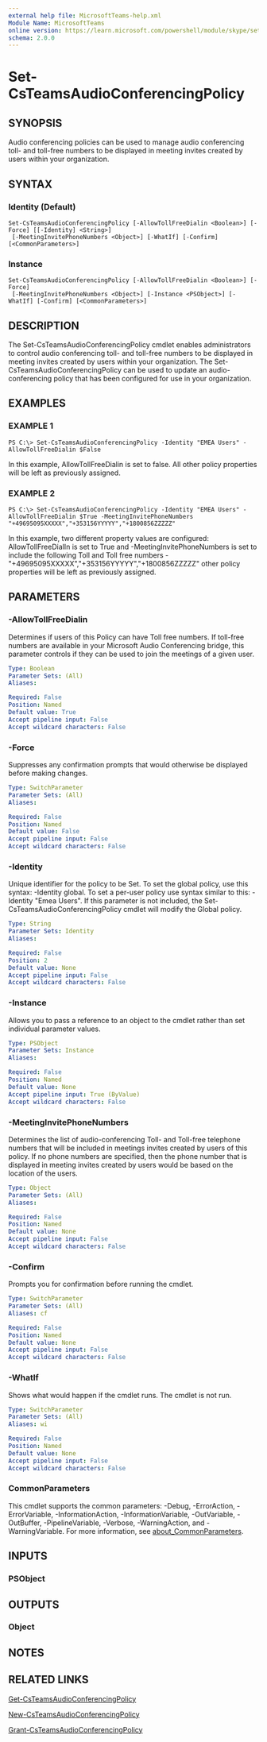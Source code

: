 ```yaml
---
external help file: MicrosoftTeams-help.xml
Module Name: MicrosoftTeams
online version: https://learn.microsoft.com/powershell/module/skype/set-csteamsaudioconferencingpolicy
schema: 2.0.0
---
```


# Set-CsTeamsAudioConferencingPolicy

## SYNOPSIS

Audio conferencing policies can be used to manage audio conferencing toll- and toll-free numbers to be displayed in meeting invites created by users within your organization.

## SYNTAX

### Identity (Default)
```
Set-CsTeamsAudioConferencingPolicy [-AllowTollFreeDialin <Boolean>] [-Force] [[-Identity] <String>]
 [-MeetingInvitePhoneNumbers <Object>] [-WhatIf] [-Confirm] [<CommonParameters>]
```

### Instance
```
Set-CsTeamsAudioConferencingPolicy [-AllowTollFreeDialin <Boolean>] [-Force]
 [-MeetingInvitePhoneNumbers <Object>] [-Instance <PSObject>] [-WhatIf] [-Confirm] [<CommonParameters>]
```

## DESCRIPTION
The Set-CsTeamsAudioConferencingPolicy cmdlet enables administrators to control audio conferencing toll- and toll-free numbers to be displayed in meeting invites created by users within your organization. The Set-CsTeamsAudioConferencingPolicy can be used to update an audio-conferencing policy that has been configured for use in your organization.

## EXAMPLES

### EXAMPLE 1
```
PS C:\> Set-CsTeamsAudioConferencingPolicy -Identity "EMEA Users" -AllowTollFreeDialin $False
```

In this example, AllowTollFreeDialin is set to false. All other policy properties will be left as previously assigned.

### EXAMPLE 2
```
PS C:\> Set-CsTeamsAudioConferencingPolicy -Identity "EMEA Users" -AllowTollFreeDialin $True -MeetingInvitePhoneNumbers "+49695095XXXXX","+353156YYYYY","+1800856ZZZZZ"
```

In this example, two different property values are configured: AllowTollFreeDialIn is set to True and -MeetingInvitePhoneNumbers is set to include the following Toll and Toll free numbers - "+49695095XXXXX","+353156YYYYY","+1800856ZZZZZ" other policy properties will be left as previously assigned.

## PARAMETERS

### -AllowTollFreeDialin
Determines if users of this Policy can have Toll free numbers. If toll-free numbers are available in your Microsoft Audio Conferencing bridge, this parameter controls if they can be used to join the meetings of a given user.

```yaml
Type: Boolean
Parameter Sets: (All)
Aliases:

Required: False
Position: Named
Default value: True
Accept pipeline input: False
Accept wildcard characters: False
```

### -Force
Suppresses any confirmation prompts that would otherwise be displayed before making changes.

```yaml
Type: SwitchParameter
Parameter Sets: (All)
Aliases:

Required: False
Position: Named
Default value: False
Accept pipeline input: False
Accept wildcard characters: False
```

### -Identity
Unique identifier for the policy to be Set. To set the global policy, use this syntax: -Identity global. To set a per-user policy use syntax similar to this: -Identity "Emea Users".
If this parameter is not included, the Set-CsTeamsAudioConferencingPolicy cmdlet will modify the Global policy.

```yaml
Type: String
Parameter Sets: Identity
Aliases:

Required: False
Position: 2
Default value: None
Accept pipeline input: False
Accept wildcard characters: False
```

### -Instance
Allows you to pass a reference to an object to the cmdlet rather than set individual parameter values.

```yaml
Type: PSObject
Parameter Sets: Instance
Aliases:

Required: False
Position: Named
Default value: None
Accept pipeline input: True (ByValue)
Accept wildcard characters: False
```

### -MeetingInvitePhoneNumbers
Determines the list of audio-conferencing Toll- and Toll-free telephone numbers that will be included in meetings invites created by users of this policy. If no phone numbers are specified, then the phone number that is displayed in meeting invites created by users would be based on the location of the users.

```yaml
Type: Object
Parameter Sets: (All)
Aliases:

Required: False
Position: Named
Default value: None
Accept pipeline input: False
Accept wildcard characters: False
```

### -Confirm
Prompts you for confirmation before running the cmdlet.

```yaml
Type: SwitchParameter
Parameter Sets: (All)
Aliases: cf

Required: False
Position: Named
Default value: None
Accept pipeline input: False
Accept wildcard characters: False
```

### -WhatIf
Shows what would happen if the cmdlet runs.
The cmdlet is not run.

```yaml
Type: SwitchParameter
Parameter Sets: (All)
Aliases: wi

Required: False
Position: Named
Default value: None
Accept pipeline input: False
Accept wildcard characters: False
```

### CommonParameters
This cmdlet supports the common parameters: -Debug, -ErrorAction, -ErrorVariable, -InformationAction, -InformationVariable, -OutVariable, -OutBuffer, -PipelineVariable, -Verbose, -WarningAction, and -WarningVariable. For more information, see [about_CommonParameters](https://go.microsoft.com/fwlink/?LinkID=113216).

## INPUTS

### PSObject
## OUTPUTS

### Object
## NOTES

## RELATED LINKS

[Get-CsTeamsAudioConferencingPolicy](Get-CsTeamsAudioConferencingPolicy.md)

[New-CsTeamsAudioConferencingPolicy](New-CsTeamsAudioConferencingPolicy.md)

[Grant-CsTeamsAudioConferencingPolicy](Grant-CsTeamsAudioConferencingPolicy.md)
